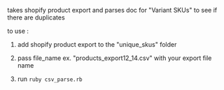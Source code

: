 takes shopify product export and parses doc for "Variant SKUs" to see if there are duplicates

to use :

1. add shopify product export to the "unique_skus" folder

2. pass file_name ex. "products_export12_14.csv" with your export file name

3. run `ruby csv_parse.rb`
